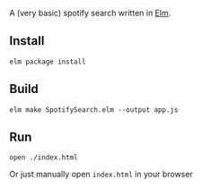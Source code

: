 A (very basic) spotify search written in [Elm](http://elm-lang.org/).

## Install

```
elm package install
```

## Build

```
elm make SpotifySearch.elm --output app.js
```

## Run

```
open ./index.html
```

Or just manually open `index.html` in your browser

